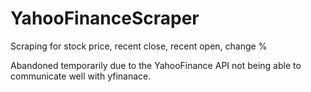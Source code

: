 # YahooFinanceScraper
Scraping for stock price, recent close, recent open, change %

Abandoned temporarily due to the YahooFinance API not being able to communicate well with yfinanace. 
